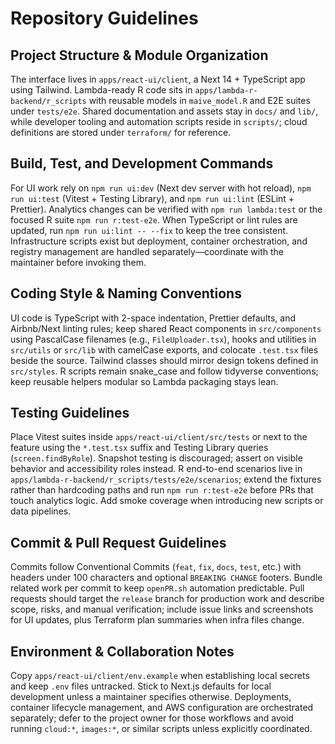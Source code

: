# Repository Guidelines

## Project Structure & Module Organization

The interface lives in `apps/react-ui/client`, a Next 14 + TypeScript app using Tailwind. Lambda-ready R code sits in `apps/lambda-r-backend/r_scripts` with reusable models in `maive_model.R` and E2E suites under `tests/e2e`. Shared documentation and assets stay in `docs/` and `lib/`, while developer tooling and automation scripts reside in `scripts/`; cloud definitions are stored under `terraform/` for reference.

## Build, Test, and Development Commands

For UI work rely on `npm run ui:dev` (Next dev server with hot reload), `npm run ui:test` (Vitest + Testing Library), and `npm run ui:lint` (ESLint + Prettier). Analytics changes can be verified with `npm run lambda:test` or the focused R suite `npm run r:test-e2e`. When TypeScript or lint rules are updated, run `npm run ui:lint -- --fix` to keep the tree consistent. Infrastructure scripts exist but deployment, container orchestration, and registry management are handled separately—coordinate with the maintainer before invoking them.

## Coding Style & Naming Conventions

UI code is TypeScript with 2-space indentation, Prettier defaults, and Airbnb/Next linting rules; keep shared React components in `src/components` using PascalCase filenames (e.g., `FileUploader.tsx`), hooks and utilities in `src/utils` or `src/lib` with camelCase exports, and colocate `.test.tsx` files beside the source. Tailwind classes should mirror design tokens defined in `src/styles`. R scripts remain snake_case and follow tidyverse conventions; keep reusable helpers modular so Lambda packaging stays lean.

## Testing Guidelines

Place Vitest suites inside `apps/react-ui/client/src/tests` or next to the feature using the `*.test.tsx` suffix and Testing Library queries (`screen.findByRole`). Snapshot testing is discouraged; assert on visible behavior and accessibility roles instead. R end-to-end scenarios live in `apps/lambda-r-backend/r_scripts/tests/e2e/scenarios`; extend the fixtures rather than hardcoding paths and run `npm run r:test-e2e` before PRs that touch analytics logic. Add smoke coverage when introducing new scripts or data pipelines.

## Commit & Pull Request Guidelines

Commits follow Conventional Commits (`feat`, `fix`, `docs`, `test`, etc.) with headers under 100 characters and optional `BREAKING CHANGE` footers. Bundle related work per commit to keep `openPR.sh` automation predictable. Pull requests should target the `release` branch for production work and describe scope, risks, and manual verification; include issue links and screenshots for UI updates, plus Terraform plan summaries when infra files change.

## Environment & Collaboration Notes

Copy `apps/react-ui/client/env.example` when establishing local secrets and keep `.env` files untracked. Stick to Next.js defaults for local development unless a maintainer specifies otherwise. Deployments, container lifecycle management, and AWS configuration are orchestrated separately; defer to the project owner for those workflows and avoid running `cloud:*`, `images:*`, or similar scripts unless explicitly coordinated.
